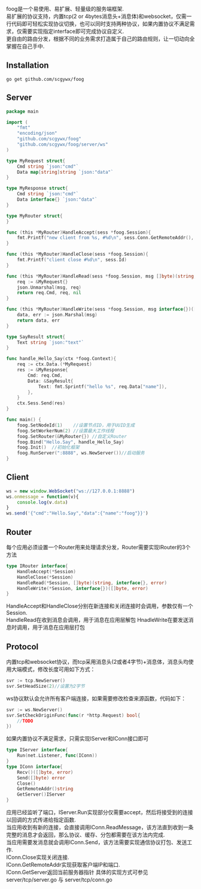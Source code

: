 foog是一个易使用、易扩展、轻量级的服务端框架.  
易扩展的协议支持，内置tcp(2 or 4bytes消息头+消息体)和websocket，仅需一行代码即可轻松实现协议切换，也可以同时支持两种协议，如果内置协议不满足需求，仅需要实现指定interface即可完成协议自定义.  
更自由的路由分发，根据不同的业务需求打造属于自己的路由规则，让一切动向全掌握在自己手中.   

## Installation
```shell
go get github.com/scgywx/foog
```

## Server
```go
package main

import (
	"fmt"
	"encoding/json"
	"github.com/scgywx/foog"
	"github.com/scgywx/foog/server/ws"
)

type MyRequest struct{
	Cmd string `json:"cmd"`
	Data map[string]string `json:"data"`
}

type MyResponse struct{
	Cmd string `json:"cmd"`
	Data interface{} `json:"data"`
}

type MyRouter struct{
}

func (this *MyRouter)HandleAccept(sess *foog.Session){
	fmt.Printf("new client from %s, #%d\n", sess.Conn.GetRemoteAddr(), sess.Id)
}

func (this *MyRouter)HandleClose(sess *foog.Session){
	fmt.Printf("client close #%d\n", sess.Id)
}

func (this *MyRouter)HandleRead(sess *foog.Session, msg []byte)(string, interface{}, error){
	req := &MyRequest{}
	json.Unmarshal(msg, req)
	return req.Cmd, req, nil
}

func (this *MyRouter)HandleWrite(sess *foog.Session, msg interface{})([]byte, error){
	data, err := json.Marshal(msg)
	return data, err
}

type SayResult struct{
	Text string `json:"text"`
}

func handle_Hello_Say(ctx *foog.Context){
	req := ctx.Data.(*MyRequest)
	res := &MyResponse{
		Cmd: req.Cmd,
		Data: &SayResult{
			Text: fmt.Sprintf("hello %s", req.Data["name"]),
		},
	}
	ctx.Sess.Send(res)
}

func main() {
	foog.SetNodeId(1)    //设置节点ID，用于UUID生成
	foog.SetWorkerNum(2) //设置最大工作线程
	foog.SetRouter(&MyRouter{}) //自定义Router
	foog.Bind("Hello.Say", handle_Hello_Say) 
	foog.Init()  //初始化框架
	foog.RunServer(":8888", ws.NewServer())//启动服务
}
```

## Client
```js
ws = new window.WebSocket("ws://127.0.0.1:8888")
ws.onmessage = function(v){
	console.log(v.data)
}
ws.send('{"cmd":"Hello.Say","data":{"name":"foog"}}')
```

## Router
每个应用必须设置一个Router用来处理请求分发，Router需要实现IRouter的3个方法
```go
type IRouter interface{
	HandleAccept(*Session)
	HandleClose(*Session)
	HandleRead(*Session, []byte)(string, interface{}, error)
	HandleWrite(*Session, interface{})([]byte, error)
}
```
HandleAccept和HandleClose分别在新连接和关闭连接时会调用，参数仅有一个Session.  
HandleRead在收到消息会调用，用于消息在应用层解包
HnadleWrite在要发送消息时调用，用于消息在应用层打包

## Protocol
内置tcp和websocket协议，而tcp采用消息头(2或者4字节)+消息体，消息头均使用大端模式，修改长度可用如下方式：
```go
svr := tcp.NewServer()
svr.SetHeadSize(2)//设置为2字节
```

ws协议默认会允许所有客户端连接，如果需要修改检查来源函数，代码如下：
```go
svr := ws.NewServer()
svr.SetCheckOriginFunc(func(r *http.Request) bool{
	//TODO
})
```

如果内置协议不满足需求，只需实现IServer和IConn接口即可
```go
type IServer interface{
	Run(net.Listener, func(IConn))
}
type IConn interface{
	Recv()([]byte, error)
	Send([]byte) error
	Close()
	GetRemoteAddr()string
	GetServer()IServer
}
```

应用已经监听了端口，IServer.Run实现部分仅需要accept，然后将接受到的连接以回调的方式传递给指定函数.  
当应用收到有新的连接，会直接调用IConn.ReadMessage，该方法直到收到一条完整的消息才会返回，那么协议、缓存、分包都需要在该方法内完成.  
当应用需要发消息就会调用IConn.Send，该方法需要实现通信协议打包、发送工作.  
IConn.Close实现关闭连接.  
IConn.GetRemoteAddr实现获取客户端IP和端口.  
IConn.GetServer返回当前服务器指针
具体的实现方式可参见server/tcp/server.go 与 server/tcp/conn.go